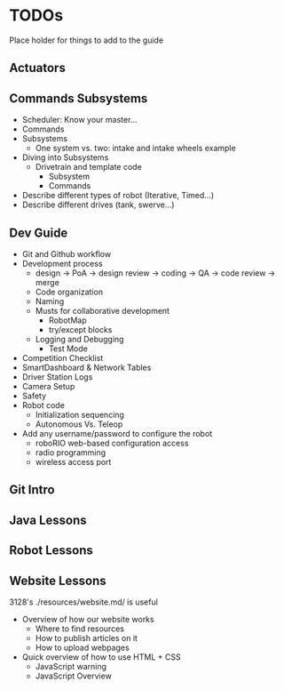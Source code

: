 # TODOs

Place holder for things to add to the guide

## Actuators

## Commands Subsystems

- Scheduler: Know your master...
- Commands
- Subsystems
    - One system vs. two: intake and intake wheels example
- Diving into Subsystems
    - Drivetrain and template code
        - Subsystem
        - Commands
- Describe different types of robot (Iterative, Timed...)
- Describe different drives (tank, swerve...)

## Dev Guide

- Git and Github workflow
- Development process
    - design -> PoA -> design review -> coding -> QA -> code review -> merge
    - Code organization
    - Naming
    - Musts for collaborative development
        - RobotMap
        - try/except blocks
    - Logging and Debugging
        - Test Mode
- Competition Checklist
- SmartDashboard & Network Tables
- Driver Station Logs
- Camera Setup
- Safety
- Robot code
    - Initialization sequencing
    - Autonomous Vs. Teleop
- Add any username/password to configure the robot
    - roboRIO web-based configuration access
    - radio programming
    - wireless access port

## Git Intro

## Java Lessons

## Robot Lessons

## Website Lessons

3128's ./resources/website.md/ is useful

- Overview of how our website works
    - Where to find resources
    - How to publish articles on it
    - How to upload webpages
- Quick overview of how to use HTML + CSS
    - JavaScript warning
    - JavaScript Overview